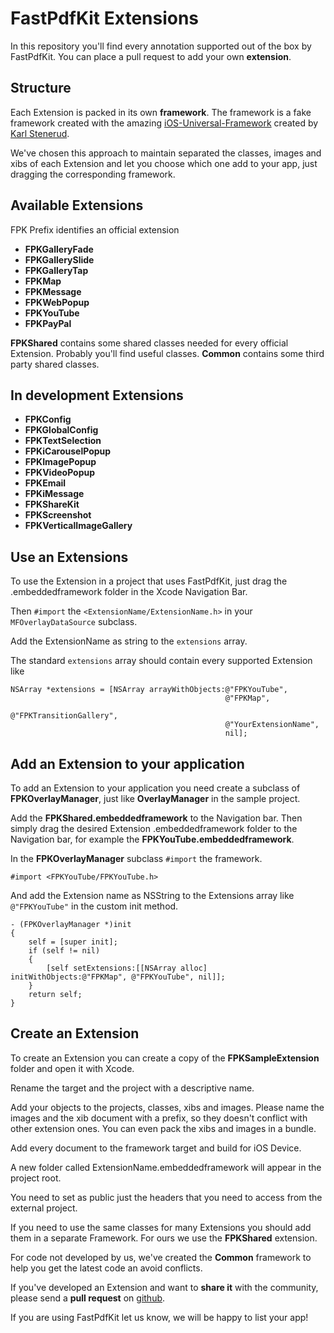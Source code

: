 # FastPdfKit Extensions

In this repository you'll find every annotation supported out of the box by FastPdfKit. You can place a pull request to add your own **extension**.

## Structure

Each Extension is packed in its own **framework**. The framework is a fake framework created with the amazing [iOS-Universal-Framework](https://github.com/kstenerud/iOS-Universal-Framework) created by [Karl Stenerud](https://github.com/kstenerud).

We've chosen this approach to maintain separated the classes, images and xibs of each Extension and let you choose which one add to your app, just dragging the corresponding framework.

## Available Extensions

FPK Prefix identifies an official extension

* **FPKGalleryFade**
* **FPKGallerySlide**
* **FPKGalleryTap**
* **FPKMap**
* **FPKMessage**
* **FPKWebPopup**
* **FPKYouTube**
* **FPKPayPal**

**FPKShared** contains some shared classes needed for every official Extension. Probably you'll find useful classes.
**Common** contains some third party shared classes.

## In development Extensions

* **FPKConfig**
* **FPKGlobalConfig**
* **FPKTextSelection**
* **FPKiCarouselPopup**
* **FPKImagePopup**
* **FPKVideoPopup**
* **FPKEmail**
* **FPKiMessage**
* **FPKShareKit**
* **FPKScreenshot**
* **FPKVerticalImageGallery**

## Use an Extensions

To use the Extension in a project that uses FastPdfKit, just drag the .embeddedframework folder in the Xcode Navigation Bar.

Then `#import` the `<ExtensionName/ExtensionName.h>` in your `MFOverlayDataSource` subclass.

Add the ExtensionName as string to the `extensions` array.

The standard `extensions` array should contain every supported Extension like 

    NSArray *extensions = [NSArray arrayWithObjects:@"FPKYouTube",
													@"FPKMap",
											 		@"FPKTransitionGallery", 
											 		@"YourExtensionName",
											 		nil];

											
## Add an Extension to your application

To add an Extension to your application you need create a subclass of **FPKOverlayManager**, just like **OverlayManager** in the sample project.

Add the **FPKShared.embeddedframework** to the Navigation bar.
Then simply drag the desired Extension .embeddedframework folder to the Navigation bar, for example the **FPKYouTube.embeddedframework**. 

In the **FPKOverlayManager** subclass `#import` the framework.

	#import <FPKYouTube/FPKYouTube.h>
	
And add the Extension name as NSString to the Extensions array like `@"FPKYouTube"` in the custom init method.

	- (FPKOverlayManager *)init
	{
		self = [super init];
		if (self != nil)
		{
			[self setExtensions:[[NSArray alloc] initWithObjects:@"FPKMap", @"FPKYouTube", nil]];
		}
		return self;
	}


## Create an Extension

To create an Extension you can create a copy of the **FPKSampleExtension** folder and open it with Xcode.

Rename the target and the project with a descriptive name.

Add your objects to the projects, classes, xibs and images. Please name the images and the xib document with a prefix, so they doesn't conflict with other extension ones. You can even pack the xibs and images in a bundle.

Add every document to the framework target and build for iOS Device.

A new folder called ExtensionName.embeddedframework will appear in the project root.

You need to set as public just the headers that you need to access from the external project.

If you need to use the same classes for many Extensions you should add them in a separate Framework. For ours we use the **FPKShared** extension.

For code not developed by us, we've created the **Common** framework to help you get the latest code an avoid conflicts.

If you've developed an Extension and want to **share it** with the community, please send a **pull request** on [github](http://git.io/fpke).

If you are using FastPdfKit let us know, we will be happy to list your app!